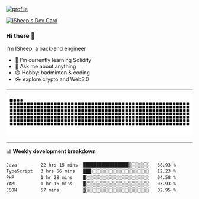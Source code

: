 [![profile](https://user-images.githubusercontent.com/54968314/208005045-e4b42f3b-833d-4242-bfcc-e764865553a2.svg)](https://www.calligrapher.ai/)

<a href="https://app.daily.dev/linziyang1106"><img src="https://api.daily.dev/devcards/v2/i4Spwx5Skx5FpTqWcwoit.png?r=kgx&type=wide" width="652" alt="ISheep's Dev Card"/></a>

### Hi there 🐏

I'm ISheep, a back-end engineer

- 🔭 I’m currently learning Solidity
- 💬 Ask me about anything
- 😄 Hobby: badminton & coding
- 👓 explore crypto and Web3.0

-------

![](https://raw.githubusercontent.com/ISheepp/ISheepp/output/github-contribution-grid-snake.svg)

-------

📊 **Weekly development breakdown**
<!--START_SECTION:waka-->

```txt
Java         22 hrs 15 mins  █████████████████▒░░░░░░░   68.93 %
TypeScript   3 hrs 56 mins   ███░░░░░░░░░░░░░░░░░░░░░░   12.23 %
PHP          1 hr 28 mins    █░░░░░░░░░░░░░░░░░░░░░░░░   04.58 %
YAML         1 hr 16 mins    █░░░░░░░░░░░░░░░░░░░░░░░░   03.93 %
JSON         57 mins         ▓░░░░░░░░░░░░░░░░░░░░░░░░   02.95 %
```

<!--END_SECTION:waka-->
